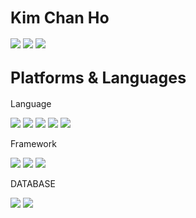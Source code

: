<span style="font-size:25px">Kim Chan Ho</span>
----
<p align="left">
	<a href="">
		<img src="https://img.shields.io/badge/kcho1128@naver.com-6DB33F?style=flat&logo=gmail&logoColor=white"></a>
	<a href="">
		<img src="https://img.shields.io/badge/chgim1128@gmail.com-ff0000?style=flat&logo=gmail&logoColor=white"></a>
	<a href="https://github.com/chgim">
		<img src="https://img.shields.io/badge/chgim's github-%23121011.svg?style=flat&logo=github&logoColor=white"></a>
</p>

<span style="font-size:25px">Platforms & Languages</span>
---
<p>Language</p>
<p>
	<img src="https://img.shields.io/badge/html-ff7f00?style=flat&logo=html5&logoColor=white">
	<img src="https://img.shields.io/badge/css-0067a3?style=flat&logo=css3&logoColor=white">
	<img src="https://img.shields.io/badge/javascript-ffd400?style=flat&logo=javascript&logoColor=white">
	<img src="https://img.shields.io/badge/java-007396?style=flat&logo=java&logoColor=white">
	<img src="https://img.shields.io/badge/python-3776AB?style=flat&logo=python&logoColor=white">
</p>

<p>Framework</p>
<p>
	<img src="https://img.shields.io/badge/Spring Boot-6DB33F?style=flat&logo=Spring Boot&logoColor=white">
	<img src="https://img.shields.io/badge/django-092E20?style=flat&logo=django&logoColor=white">
	<img src="https://img.shields.io/badge/react-50bcdf?style=flat&logo=react&logoColor=white">
</p>
<p>DATABASE</p>
<p>
	<img src="https://img.shields.io/badge/mysql-4479A1?style=flat&logo=mysql&logoColor=white">
	<img src="https://img.shields.io/badge/oracle-4479A1?style=flat&logo=oracle&logoColor=white">
</p>

